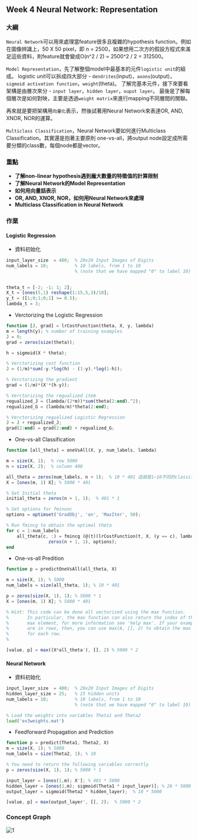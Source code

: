 ## Week 4 Neural Network: Representation
### 大綱
`Neural Network`可以用來處理當feature很多且複雜的hypothesis function。例如在圖像辨識上，50 X 50 pixel，即 n = 2500，如果想用二次方的假設方程式來滿足這些資料，則feature就會變成O(n^2 / 2) = 2500^2 / 2 = 312500。

`Model Representation`，先了解整個model中最基本的元件`logistic unit`的組成。 logistic unit可以拆成四大部分 - `dendrites`(input)，`axons`(output)，`sigmoid activation function`，`weight`(theta)。 了解完基本元件，接下來要看架構是由層次來分 - `input layer`，`hidden layer`，`ouput layer`。 最後是了解每個層次是如何對映，主要是透過`weight matrix`來進行mapping不同層間的關聯。

再來就是要把架構用`向量化`表示，然後試著用Neural Network來表達OR, AND, XNOR, NOR的運算。

`Multiclass Classification`，Neural Network要如何進行Multiclass Classification。其實還是抱著主要原則 one-vs-all，將output node設定成所需要分類的class數，每個node都是vector。

### 重點

* **了解non-linear hypothesis遇到龐大數量的特徵值的計算限制**
* **了解Neural Network的Model Representation**
* **如何用向量話表示**
* **OR, AND, XNOR, NOR，如何用Neural Network來處理**
* **Multiclass Classification in Neural Network**

### 作業

#### Logistic Regression

* 資料初始化

```octave
input_layer_size  = 400;  % 20x20 Input Images of Digits
num_labels = 10;          % 10 labels, from 1 to 10
                          % (note that we have mapped "0" to label 10)
                          

theta_t = [-2; -1; 1; 2];
X_t = [ones(5,1) reshape(1:15,5,3)/10];
y_t = ([1;0;1;0;1] >= 0.5);
lambda_t = 3;

```

* Verctorizing the Logistic Regression

```octave
function [J, grad] = lrCostFunction(theta, X, y, lambda)
m = length(y); % number of training examples
J = 0;
grad = zeros(size(theta));

h = sigmoid(X * theta);

% Verctorizing cost function 
J = (1/m)*sum(-y.*log(h) - (1-y).*log(1-h));

% Verctorizing the gradient
grad = (1/m)*(X'*(h-y));

% Verctorizing the regualized item
regualized_J = (lambda/(2*m))*sum(theta(2:end).^2);
regualized_G = (lambda/m)*theta(2:end);

% Verctorizing regualized Logistic Regression
J = J + regualized_J;
grad(2:end) = grad(2:end) + regualized_G;

```

* One-vs-all Classification


```octave
function [all_theta] = oneVsAll(X, y, num_labels, lambda)

m = size(X, 1);  % row 5000
n = size(X, 2);  % column 400

all_theta = zeros(num_labels, n + 1);  % 10 * 401 這就是1~10不同的classifer
X = [ones(m, 1) X]; % 5000 * 401

% Set Initial theta
initial_theta = zeros(n + 1, 1);  % 401 * 1

% Set options for fminunc
options = optimset('GradObj', 'on', 'MaxIter', 50);

% Run fmincg to obtain the optimal theta
for c = 1:num_labels
	all_theta(c, :) = fmincg (@(t)(lrCostFunction(t, X, (y == c), lambda)), ...
                zeros(n + 1, 1), options);
end

```

* One-vs-all Predition


```octave
function p = predictOneVsAll(all_theta, X)

m = size(X, 1); % 5000
num_labels = size(all_theta, 1); % 10 * 401

p = zeros(size(X, 1), 1); % 5000 * 1
X = [ones(m, 1) X]; % 5000 * 401

% Hint: This code can be done all vectorized using the max function.
%       In particular, the max function can also return the index of the 
%       max element, for more information see 'help max'. If your examples 
%       are in rows, then, you can use max(A, [], 2) to obtain the max 
%       for each row.
%       

[value, p] = max((X*all_theta'), [], 2) % 5000 * 2

```

#### Neural Network

* 資料初始化

```octave
input_layer_size  = 400;  % 20x20 Input Images of Digits
hidden_layer_size = 25;   % 25 hidden units
num_labels = 10;          % 10 labels, from 1 to 10   
                          % (note that we have mapped "0" to label 10)

% Load the weights into variables Theta1 and Theta2
load('ex3weights.mat')

```

* Feedforward Propagation and Prediction

```octave
function p = predict(Theta1, Theta2, X)
m = size(X, 1); % 5000
num_labels = size(Theta2, 1); % 10

% You need to return the following variables correctly 
p = zeros(size(X, 1), 1); % 5000 * 1

input_layer = [ones(1,m); X']; % 401 * 5000
hidden_layer = [ones(1,m); sigmoid(Theta1 * input_layer)]; % 26 * 5000
output_layer = sigmoid(Theta2 * hidden_layer);  % 10 * 5000

[value, p] = max(output_layer', [], 2);  % 5000 * 2
```

### Concept Graph

![1](https://github.com/htaiwan/note-andrew-machine-learning/blob/master/Concept%20Graph/Week4/1.png)